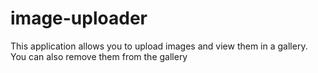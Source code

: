# image-uploader
This application allows you to upload images and view them in a gallery. You can also remove them from the gallery

